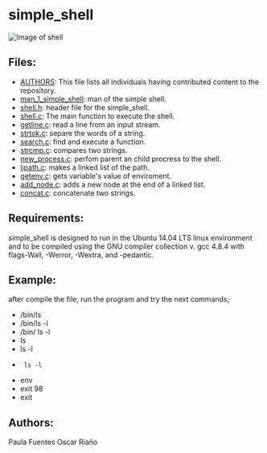 # simple_shell

![Image of shell](https://www.google.com/url?sa=i&rct=j&q=&esrc=s&source=images&cd=&ved=2ahUKEwiavpe96obmAhWRtVkKHckSCAoQjRx6BAgBEAQ&url=http%3A%2F%2Fwww.mangadaku.com%2F&psig=AOvVaw31r4tz95sxHGZo_vbWT4Z2&ust=1574821781104449)

## Files:
* [AUTHORS](https://github.com/OscarDRT/simple_shell/blob/master/AUTHORS): This file lists all individuals having contributed content to the repository.
* [man_1_simple_shell](https://github.com/OscarDRT/simple_shell/blob/master/man_1_simple_shell): man of the simple shell.
* [shell.h](https://github.com/OscarDRT/simple_shell/blob/master/shell.h): header file for the simple_shell.
* [shell.c](https://github.com/OscarDRT/simple_shell/blob/master/shell.c): The main function to execute the shell.
* [getline.c](https://github.com/OscarDRT/simple_shell/blob/master/getline.c): read a line from an input stream.
* [strtok.c](https://github.com/OscarDRT/simple_shell/blob/master/strtok.c): separe the words of a string.
* [search.c](https://github.com/OscarDRT/simple_shell/blob/master/search.c): find and execute a function.
* [strcmp.c](https://github.com/OscarDRT/simple_shell/blob/master/strcmp.c): compares two strings.
* [new_process.c](https://github.com/OscarDRT/simple_shell/blob/master/new_process.c): perfom parent an child procress to the shell.
* [lipath.c](https://github.com/OscarDRT/simple_shell/blob/master/lipath.c): makes a linked list of the path.
* [getenv.c](https://github.com/OscarDRT/simple_shell/blob/master/getenv.c): gets variable's value of enviroment.
* [add_node.c](https://github.com/OscarDRT/simple_shell/blob/master/add_node.c): adds a new node at the end of a linked list.
* [concat.c](https://github.com/OscarDRT/simple_shell/blob/master/concat.c): concatenate two strings.

## Requirements:
simple_shell is designed to run in the Ubuntu 14.04 LTS linux environment and to be compiled using the GNU compiler collection v. gcc 4.8.4 with flags-Wall, -Werror, -Wextra, and -pedantic.

## Example:
after compile the file, run the program and try the next commands;
- /bin/ls
- /bin/ls -l
- /bin/    ls -l
- ls
- ls -l
-      ls -l
- env
- exit 98
- exit

## Authors:
Paula Fuentes
Oscar Riaño

